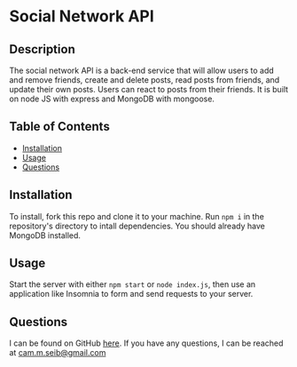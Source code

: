 # Social Network API
	
## Description

The social network API is a back-end service that will allow users to add and remove friends, create and delete posts, read posts from friends, and update their own posts. Users can react to posts from their friends. It is built on node JS with express and MongoDB with mongoose.

## Table of Contents

- [Installation](#installation)
- [Usage](#usage)
- [Questions](#questions)

## Installation

To install, fork this repo and clone it to your machine. Run `npm i` in the repository's directory to intall dependencies. You should already have MongoDB installed.

## Usage

Start the server with either `npm start` or `node index.js`, then use an application like Insomnia to form and send requests to your server.

## Questions

I can be found on GitHub [here](https://github.com/CameronMSeibel).
If you have any questions, I can be reached at cam.m.seib@gmail.com